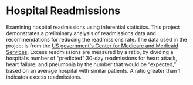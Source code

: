 # Hospital Readmissions

Examining hospital readmissions using inferential statistics. This project demonstrates a preliminary analysis of readmissions data and recommendations for reducing the readmissions rate. The data used in the project is from the [US government's Center for Medicare and Medicaid Services]( https://data.medicare.gov/Hospital-Compare/Hospital-Readmission-Reduction/9n3s-kdb3). Excess readmissions are measured by a ratio, by dividing a hospital’s number of “predicted” 30-day readmissions for heart attack, heart failure, and pneumonia by the number that would be “expected,” based on an average hospital with similar patients. A ratio greater than 1 indicates excess readmissions.
